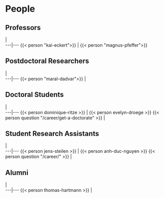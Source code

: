 # People

## Professors
   |   
---|---
{{< person "kai-eckert">}} | {{< person "magnus-pfeffer">}}

## Postdoctoral Researchers
   |   
---|---
{{< person "maral-dadvar">}} | 



## Doctoral Students

   |   
---|---
{{< person dominique-ritze >}}  | {{< person evelyn-droege >}}
{{< person question  "/career/get-a-doctorate" >}} |


## Student Research Assistants

   |   
---|---
{{< person jens-steilen >}}  | {{< person anh-duc-nguyen >}}
{{< person question   "/career/" >}} |

## Alumni

   |   
---|---
{{< person thomas-hartmann >}}  |
